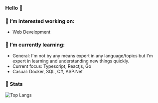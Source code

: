 ### Hello 👋

### 🔭 I’m interested working on:
- Web Development

### 🌱 I’m currently learning:
- General: I'm not by any means expert in any language/topics but I'm expert in learning and understanding new things quickly.
- Current focus: Typescript, Reactjs, Go
- Casual: Docker, SQL, C#, ASP.Net
  
### 🚀 Stats 
<!-- <img src="https://github-readme-stats-blue-phi-76.vercel.app/api/top-langs?username=luhamoza&layout=compact&theme=aura_dark&count_private=true&hide_border=true&bg_color=0d1117" alt="Top Langs"> -->
<img src="https://github-readme-stats.vercel.app/api/top-langs/?username=luhamoza&layout=compact&theme=onedark&count_private=true&hide_border=true&bg_color=0d1117" alt="Top Langs"> 
